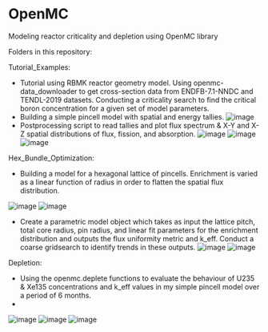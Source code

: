 # OpenMC
Modeling reactor criticality and depletion using OpenMC library

Folders in this repository:

Tutorial_Examples:

- Tutorial using RBMK reactor geometry model. Using openmc-data_downloader to get cross-section data from ENDFB-7.1-NNDC and TENDL-2019 datasets. Conducting a criticality search to find the critical boron concentration for a given set of model parameters.
- Building a simple pincell model with spatial and energy tallies.
![image](flux_spectrum.png)
- Postprocessing script to read tallies and plot flux spectrum & X-Y and X-Z spatial distributions of flux, fission, and absorption.
![image](xy_flux.png) ![image](xy_fission.png) ![image](xy_abs.png)

Hex_Bundle_Optimization:
- Building a model for a hexagonal lattice of pincells. Enrichment is varied as a linear function of radius in order to flatten the spatial flux distribution.

![image](lattice_geometry_xz_view.png) 
![image](lattice_geometry_xy_view.png)
- Create a parametric model object which takes as input the lattice pitch, total core radius, pin radius, and linear fit parameters for the enrichment distribution and outputs the flux uniformity metric and k_eff. Conduct a coarse gridsearch to identify trends in these outputs.
![image](k_eff_parametric.png)
![image](fu_parametric.png)

Depletion:
- Using the openmc.deplete functions to evaluate the behaviour of U235 & Xe135 concentrations and k_eff values in my simple pincell model over a period of 6 months.
- 
![image](k_eff_depletion.png) ![image](concentration_U235.png) ![image](concentration_Xe135.png)
